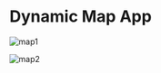 # Dynamic Map App

![map1](https://github.com/franpautt27/map-app/assets/58583172/b54e221d-9d70-442a-b436-8ef0790ff549)


![map2](https://github.com/franpautt27/map-app/assets/58583172/f4ca6193-e01d-4dbe-9543-e43d1b5342b3)
